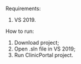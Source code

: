 Requirements:
1) VS 2019.

How to run:
1) Download project;
2) Open .sln file in VS 2019;
3) Run ClinicPortal project.
